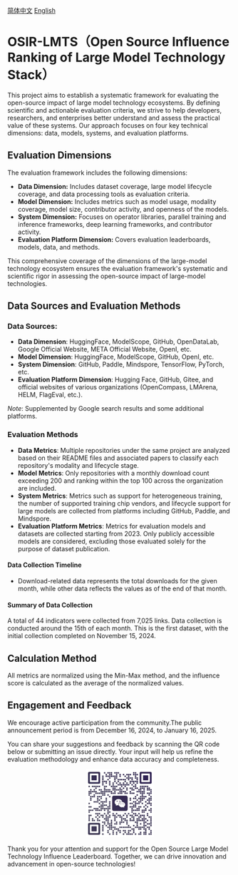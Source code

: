 [简体中文](./Readme.md)   [English](./Readme_en.md)   

# OSIR-LMTS（Open Source Influence Ranking of Large Model Technology Stack）

This project aims to establish a systematic framework for evaluating the open-source impact of large model technology ecosystems. By defining scientific and actionable evaluation criteria, we strive to help developers, researchers, and enterprises better understand and assess the practical value of these systems. Our approach focuses on four key technical dimensions: data, models, systems, and evaluation platforms.



## **Evaluation Dimensions**

The evaluation framework includes the following dimensions:

- **Data Dimension:** Includes dataset coverage, large model lifecycle coverage, and data processing tools as evaluation criteria.
- **Model Dimension:** Includes metrics such as model usage, modality coverage, model size, contributor activity, and openness of the models.
- **System Dimension:** Focuses on operator libraries, parallel training and inference frameworks, deep learning frameworks, and contributor activity.
- **Evaluation Platform Dimension:** Covers evaluation leaderboards, models, data, and methods.



This comprehensive coverage of the dimensions of the large-model technology ecosystem ensures the evaluation framework's systematic and scientific rigor in assessing the open-source impact of large-model technologies.

## **Data Sources and Evaluation Methods**

### **Data Sources:**

- **Data Dimension**: HuggingFace, ModelScope, GitHub, OpenDataLab, Google Official Website, META Official Website, OpenI, etc.
- **Model Dimension**: HuggingFace, ModelScope, GitHub, OpenI, etc.
- **System Dimension**: GitHub, Paddle, Mindspore, TensorFlow, PyTorch, etc.
- **Evaluation Platform Dimension**: Hugging Face, GitHub, Gitee, and official websites of various organizations (OpenCompass, LMArena, HELM, FlagEval, etc.).

*Note*: Supplemented by Google search results and some additional platforms.

### **Evaluation Methods**

- **Data Metrics**: Multiple repositories under the same project are analyzed based on their README files and associated papers to classify each repository's modality and lifecycle stage.
- **Model Metrics**: Only repositories with a monthly download count exceeding 200 and ranking within the top 100 across the organization are included.
- **System Metrics**: Metrics such as support for heterogeneous training, the number of supported training chip vendors, and lifecycle support for large models are collected from platforms including GitHub, Paddle, and Mindspore.
- **Evaluation Platform Metrics**: Metrics for evaluation models and datasets are collected starting from 2023. Only publicly accessible models are considered, excluding those evaluated solely for the purpose of dataset publication.

#### **Data Collection Timeline**

- Download-related data represents the total downloads for the given month, while other data reflects the values as of the end of that month.

#### **Summary of Data Collection**

A total of 44 indicators were collected from 7,025 links. Data collection is conducted around the 15th of each month. This is the first dataset, with the initial collection completed on November 15, 2024.

## Calculation Method

All metrics are normalized using the Min-Max method, and the influence score is calculated as the average of the normalized values.

## **Engagement and Feedback**

We encourage active participation from the community.The public announcement period is from December 16, 2024, to January 16, 2025.

 You can share your suggestions and feedback by scanning the QR code below or submitting an issue directly. Your input will help us refine the evaluation methodology and enhance data accuracy and completeness.

<div align=center>
<img src="./contract_logo.jpg" width="30%" height="30%">
</div>

Thank you for your attention and support for the Open Source Large Model Technology Influence Leaderboard. Together, we can drive innovation and advancement in open-source technologies!